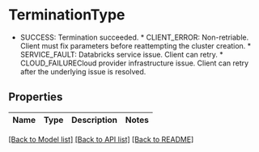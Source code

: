 # TerminationType

* SUCCESS: Termination succeeded. * CLIENT_ERROR: Non-retriable. Client must fix parameters before reattempting the cluster creation. * SERVICE_FAULT: Databricks service issue. Client can retry. * CLOUD_FAILURECloud provider infrastructure issue. Client can retry after the underlying issue is resolved. 

## Properties
Name | Type | Description | Notes
------------ | ------------- | ------------- | -------------

[[Back to Model list]](../README.md#documentation-for-models) [[Back to API list]](../README.md#documentation-for-api-endpoints) [[Back to README]](../README.md)


